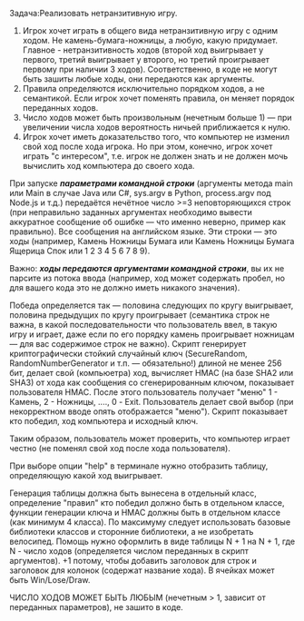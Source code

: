 
Задача:Реализовать нетранзитивную игру.
1) Игрок хочет играть в общего вида нетранзитивную игру с одним ходом. Не камень-бумага-ножницы, а любую, какую придумает. Главное - нетранзитивность ходов (второй ход выигрывает у первого, третий выигрывает у второго, но третий проигрывает первому при наличии 3 ходов). Соответственно, в коде не могут быть зашиты любые ходы, они передаются как аргументы.
2) Правила определяются исключительно порядком ходов, а не семантикой. Если игрок хочет поменять правила, он меняет порядок переданных ходов.
3) Число ходов может быть произвольным (нечетным больше 1) — при увеличении числа ходов вероятность ничьей приближается к нулю.
4) Игрок хочет иметь доказательство того, что компьютер не изменил свой ход после хода игрока. Но при этом, конечно, игрок хочет играть "с интересом", т.е. игрок не должен знать и не должен мочь вычислить ход компьютера до своего хода.

При запуске ***параметрами командной строки*** (аргументы метода main или Main в случае Java или C#, sys.argv в Python, process.argv под Node.js и т.д.) передаётся нечётное число >=3 неповторяющихся строк (при неправильно заданных аргументах необходимо вывести аккуратное сообщение об ошибке — что именно неверно, пример как правильно). Все сообщения на английском языке. Эти строки — это ходы (например, Камень Ножницы Бумага или Камень Ножницы Бумага Ящерица Спок или 1 2 3 4 5 6 7 8 9).

Важно: ***ходы передаются аргументами командной строки***, вы их не парсите из потока ввода (например, ход может содержать пробел, но для вашего кода это не должно иметь никакого значения).

Победа определяется так — половина следующих по кругу выигрывает, половина предыдущих по кругу проигрывает (семантика строк не важна, в какой последовательности что пользователь ввел, в такую игру и играет, даже если по его порядку камень проигрывает ножницам — для вас содержимое строк не важно).
Скрипт генерирует криптографически стойкий случайный ключ (SecureRandom, RandomNumberGenerator и т.п. — обязательно!) длиной не менее 256 бит, делает свой (компьюетра) ход, вычисляет HMAC (на базе SHA2 или SHA3) от хода как сообщения со сгенерированным ключом, показывает пользователя HMAC. После этого пользователь получает "меню" 1 - Камень, 2 - Ножницы, ...., 0 - Exit. Пользователь делает свой выбор (при некорректном вводе опять отображается "меню"). Скрипт показывает кто победил, ход компьютера и исходный ключ.

Таким образом, пользователь может проверить, что компьютер играет честно (не поменял свой ход после хода пользователя).

При выборе опции "help" в терминале нужно отобразить таблицу, определяющую какой ход выигрывает.

Генерация таблицы должна быть вынесена в отдельный класс, определение "правил" кто победил должно быть в отдельном классе, функции генерации ключа и HMAC должны быть в отдельном классе (как минимум 4 класса). По максимуму следует использовать базовые библиотеки классов и сторонние библиотеки, а не изобретать велосипед. Помощь нужно оформлить в виде таблицы N + 1 на N + 1, где N - число ходов (определяется числом переданных в скрипт аргументов). +1 потому, чтобы добавить заголовок для строк и заголовок для колонок (содержат название хода). В ячейках может быть Win/Lose/Draw.

ЧИСЛО ХОДОВ МОЖЕТ БЫТЬ ЛЮБЫМ (нечетным > 1, зависит от переданных параметров), не зашито в коде. 
